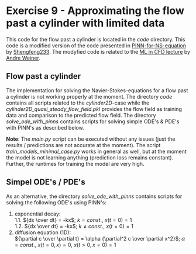 # Exercise 9 - Approximating the flow past a cylinder with limited data

This code for the flow past a cylinder is located in the *code* directory. This code is a modified version of the code presented in
[PINN-for-NS-equation](https://github.com/Shengfeng233/PINN-for-NS-equation) by
[Shengfeng233](https://github.com/Shengfeng233). The modyfied code is related to the
[ML in CFD lecture](https://github.com/AndreWeiner/ml-cfd-lecture) by [Andre Weiner](https://github.com/AndreWeiner).

## Flow past a cylinder
The implementation for solving the Navier-Stokes-equations for a flow past a cylinder is not working properly at the
moment. The directory *code* contains all scripts related to the *cylinder2D*-case while the
*cylinder2D_quasi_steady_flow_field.pkl* provides the flow field as training data and comparison to the predicted flow
field. The directory *solve_ode_with_pinns* contains scripts for solving simple ODE's & PDE's with PINN's as described below.

**Note**: The *main.py* script can be executed without any issues (just the results / predictions are not accurate at
        the moment). The script *train_models_minimal_case.py* works in general as well, but at the moment the model is
        not learning anything (prediction loss remains constant). Further, the runtimes for training the model are very high.


## Simpel ODE's / PDE's
As an alternative, the directory *solve_ode_with_pinns* contains scripts for solving the following ODE's using PINN's:

1. exponential decay:  
   1.1. ${dx \over dt} = -kx$; $k = const.$, $x(t = 0) = 1$  
   1.2. ${dx \over dt} = -kx$; $k \ne const.$, $x(t = 0) = 1$
2. diffusion equation (1D):  
        ${\partial c \over  \partial t} = \alpha {\partial^2 c \over \partial x^2}$; $\alpha = const.$, $x(t = 0, x) = 0$,
        $x(t > 0, x = 0) = 1$
